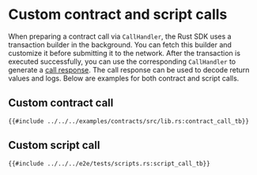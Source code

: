 # Custom contract and script calls

When preparing a contract call via `CallHandler`, the Rust SDK uses a transaction builder in the background. You can fetch this builder and customize it before submitting it to the network. After the transaction is executed successfully, you can use the corresponding `CallHandler` to generate a [call response](../calling-contracts/call-response.md). The call response can be used to decode return values and logs. Below are examples for both contract and script calls.

## Custom contract call

```rust,ignore
{{#include ../../../examples/contracts/src/lib.rs:contract_call_tb}}
```

## Custom script call

```rust,ignore
{{#include ../../../e2e/tests/scripts.rs:script_call_tb}}
```
